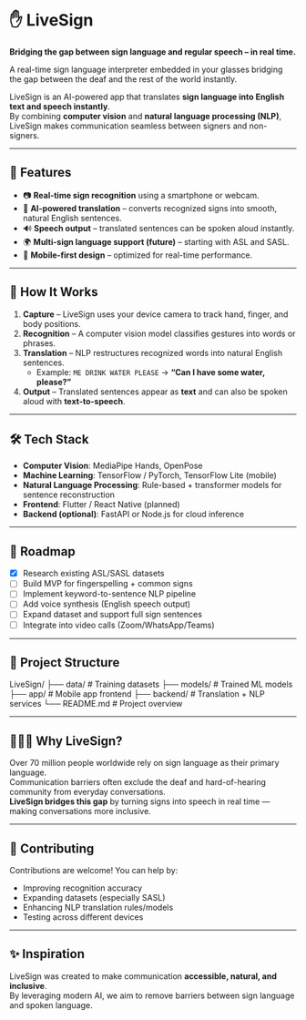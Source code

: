 # ✋ LiveSign  

**Bridging the gap between sign language and regular speech – in real time.**

A real-time sign language interpreter embedded in your glasses bridging the gap between the deaf and the rest of the world instantly.

LiveSign is an AI-powered app that translates **sign language into English text and speech instantly**.  
By combining **computer vision** and **natural language processing (NLP)**, LiveSign makes communication seamless between signers and non-signers.

---

## 🚀 Features
- 📷 **Real-time sign recognition** using a smartphone or webcam.  
- 🧠 **AI-powered translation** – converts recognized signs into smooth, natural English sentences.  
- 🔊 **Speech output** – translated sentences can be spoken aloud instantly.  
- 🌍 **Multi-sign language support (future)** – starting with ASL and SASL.  
- 📱 **Mobile-first design** – optimized for real-time performance.  

---

## 🔧 How It Works
1. **Capture** – LiveSign uses your device camera to track hand, finger, and body positions.  
2. **Recognition** – A computer vision model classifies gestures into words or phrases.  
3. **Translation** – NLP restructures recognized words into natural English sentences.  
   - Example: `ME DRINK WATER PLEASE` → **“Can I have some water, please?”**  
4. **Output** – Translated sentences appear as **text** and can also be spoken aloud with **text-to-speech**.  

---

## 🛠 Tech Stack
- **Computer Vision**: MediaPipe Hands, OpenPose  
- **Machine Learning**: TensorFlow / PyTorch, TensorFlow Lite (mobile)  
- **Natural Language Processing**: Rule-based + transformer models for sentence reconstruction  
- **Frontend**: Flutter / React Native (planned)  
- **Backend (optional)**: FastAPI or Node.js for cloud inference  

---

## 📌 Roadmap
- [x] Research existing ASL/SASL datasets  
- [ ] Build MVP for fingerspelling + common signs  
- [ ] Implement keyword-to-sentence NLP pipeline  
- [ ] Add voice synthesis (English speech output)  
- [ ] Expand dataset and support full sign sentences  
- [ ] Integrate into video calls (Zoom/WhatsApp/Teams)  

---

## 📂 Project Structure
LiveSign/
├── data/ # Training datasets
├── models/ # Trained ML models
├── app/ # Mobile app frontend
├── backend/ # Translation + NLP services
└── README.md # Project overview

---

## 🧑‍🤝‍🧑 Why LiveSign?
Over 70 million people worldwide rely on sign language as their primary language.  
Communication barriers often exclude the deaf and hard-of-hearing community from everyday conversations.  
**LiveSign bridges this gap** by turning signs into speech in real time — making conversations more inclusive.  

---

## 🤝 Contributing
Contributions are welcome! You can help by:  
- Improving recognition accuracy  
- Expanding datasets (especially SASL)  
- Enhancing NLP translation rules/models  
- Testing across different devices  

---

## ✨ Inspiration
LiveSign was created to make communication **accessible, natural, and inclusive**.  
By leveraging modern AI, we aim to remove barriers between sign language and spoken language.  


